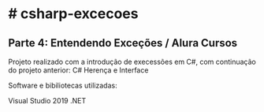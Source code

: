 # # csharp-excecoes
## Parte 4: Entendendo Exceções / Alura Cursos

Projeto realizado com a introdução de execessões em C#, com continuação do projeto anterior: C# Herença e Interface 

Software e bibiliotecas utilizadas:

Visual Studio 2019
.NET
